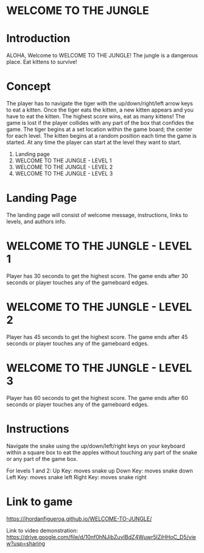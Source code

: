 # WELCOME TO THE JUNGLE

# Introduction 
ALOHA, Welcome to WELCOME TO THE JUNGLE! The jungle is a dangerous place. Eat kittens to survive! 

# Concept 
The player has to navigate the tiger with the up/down/right/left arrow keys to eat a kitten. Once the tiger eats the kitten, a new kitten appears and you have to eat the kitten. The highest score wins, eat as many kittens! The game is lost if the player collides with any part of the box that confides the game. The tiger begins at a set location within the game board; the center for each level. The kitten begins at a random position each time the game is started. At any time the player can start at the level they want to start. 

1. Landing page
2. WELCOME TO THE JUNGLE - LEVEL 1
3. WELCOME TO THE JUNGLE - LEVEL 2
4. WELCOME TO THE JUNGLE - LEVEL 3

# Landing Page 
The landing page will consist of welcome message, instructions, links to levels, and authors info. 

# WELCOME TO THE JUNGLE - LEVEL 1
Player has 30 seconds to get the highest score. The game ends after 30 seconds or player touches any of the gameboard edges. 

# WELCOME TO THE JUNGLE - LEVEL 2
Player has 45 seconds to get the highest score. The game ends after 45 seconds or player touches any of the gameboard edges.

# WELCOME TO THE JUNGLE - LEVEL 3
Player has 60 seconds to get the highest score. The game ends after 60 seconds or player touches any of the gameboard edges.

# Instructions 
Navigate the snake using the up/down/left/right keys on your keyboard within a square box to eat the apples without touching any part of the snake or any part of the game box. 

For levels 1 and 2: 
Up Key: moves snake up
Down Key: moves snake down
Left Key: moves snake left
Right Key: moves snake right

# Link to game
https://jhordanfigueroa.github.io/WELCOME-TO-JUNGLE/

Link to video demonstration: https://drive.google.com/file/d/10nf0hNJibZuvIBdZ4Wuwr5lZiHHoC_D5/view?usp=sharing
